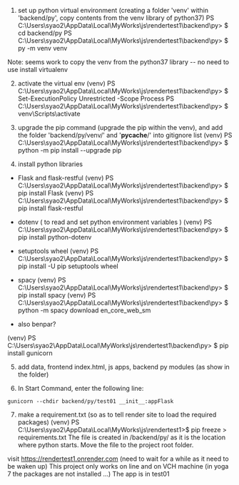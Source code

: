 1. set up python virtual environment (creating a folder 'venv' within 'backend/py', copy contents from the venv library of python37)
PS C:\Users\syao2\AppData\Local\MyWorks\js\rendertest1\backend\py> $ cd backend/py
PS C:\Users\syao2\AppData\Local\MyWorks\js\rendertest1\backend\py> $ py -m venv venv

Note: seems work to copy the venv from the python37 library -- no need to use install virtualenv

2. activate the virtual env (venv)
PS C:\Users\syao2\AppData\Local\MyWorks\js\rendertest1\backend\py> $ Set-ExecutionPolicy Unrestricted -Scope Process
PS C:\Users\syao2\AppData\Local\MyWorks\js\rendertest1\backend\py> $ venv\Scripts\activate

3. upgrade the pip command (upgrade the pip within the venv), and add the folder 'backend/py/venv/' and '__pycache__/' into gitignore list
(venv) PS C:\Users\syao2\AppData\Local\MyWorks\js\rendertest1\backend\py> $ python -m pip install --upgrade pip

4. install python libraries

- Flask and flask-restful
(venv) PS C:\Users\syao2\AppData\Local\MyWorks\js\rendertest1\backend\py> $ pip install Flask
(venv) PS C:\Users\syao2\AppData\Local\MyWorks\js\rendertest1\backend\py> $ pip install flask-restful

- dotenv ( to read and set python environment variables )
(venv) PS C:\Users\syao2\AppData\Local\MyWorks\js\rendertest1\backend\py> $ pip install python-dotenv

- setuptools wheel
(venv) PS C:\Users\syao2\AppData\Local\MyWorks\js\rendertest1\backend\py> $ pip install -U pip setuptools wheel

- spacy
(venv) PS C:\Users\syao2\AppData\Local\MyWorks\js\rendertest1\backend\py> $ pip install spacy
(venv) PS C:\Users\syao2\AppData\Local\MyWorks\js\rendertest1\backend\py> $ python -m spacy download en_core_web_sm

- also benpar?

(venv) PS C:\Users\syao2\AppData\Local\MyWorks\js\rendertest1\backend\py> $ pip install gunicorn 

5. add data, frontend index.html, js apps, backend py modules (as show in the folder)

6. In Start Command, enter the following line:
```
gunicorn --chdir backend/py/test01 __init__:appFlask
```


7. make a requirement.txt (so as to tell render site to load the required packages)
(venv) PS C:\Users\syao2\AppData\Local\MyWorks\js\rendertest1>$ pip freeze > requirements.txt
The file is created in /backend/py/ as it is the location where python starts. 
Move the file to the project root folder. 

visit https://rendertest1.onrender.com (need to wait for a while as it need to be waken up)
This project only works on line and on VCH machine (in yoga 7 the packages are not installed ...)
The app is in test01